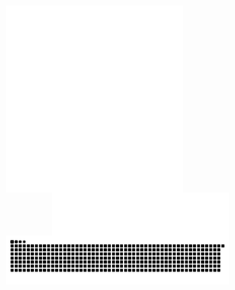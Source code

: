 <img align="left" width="400" alt="🏳️‍🌈" src="https://github.com/taandsoul/taandsoul/blob/main/metrics.svg">
<img align="right" width="400" alt="🏳️‍🌈" src="https://github.com/taandsoul/taandsoul/blob/main/metrics.plugin.reactions.svg">


##
 ![Snake animation](https://github.com/taandsoul/taandsoul/blob/output/github-contribution-grid-snake.svg)
